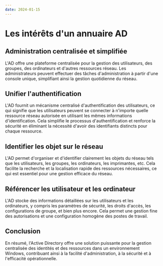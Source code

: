 ```yaml
---
date: 2024-01-15
---
```

# Les intérêts d'un annuaire AD
## Administration centralisée et simplifiée
L'AD offre une plateforme centralisée pour la gestion des utilisateurs, des groupes, des ordinateurs et d'autres ressources réseau. Les administrateurs peuvent effectuer des tâches d'administration à partir d'une console unique, simplifiant ainsi la gestion quotidienne du réseau.
## Unifier l'authentification
L'AD fournit un mécanisme centralisé d'authentification des utilisateurs, ce qui signifie que les utilisateurs peuvent se connecter à n'importe quelle ressource réseau autorisée en utilisant les mêmes informations d'identification. Cela simplifie le processus d'authentification et renforce la sécurité en éliminant la nécessité d'avoir des identifiants distincts pour chaque ressource.
## Identifier les objet sur le réseau
L'AD permet d'organiser et d'identifier clairement les objets du réseau tels que les utilisateurs, les groupes, les ordinateurs, les imprimantes, etc. Cela facilite la recherche et la localisation rapide des ressources nécessaires, ce qui est essentiel pour une gestion efficace du réseau.
## Référencer les utilisateur et les ordinateur
L'AD stocke des informations détaillées sur les utilisateurs et les ordinateurs, y compris les paramètres de sécurité, les droits d'accès, les configurations de groupe, et bien plus encore. Cela permet une gestion fine des autorisations et une configuration homogène des postes de travail.

## Conclusion
En résumé, l'Active Directory offre une solution puissante pour la gestion centralisée des identités et des ressources dans un environnement Windows, contribuant ainsi à la facilité d'administration, à la sécurité et à l'efficacité opérationnelle.